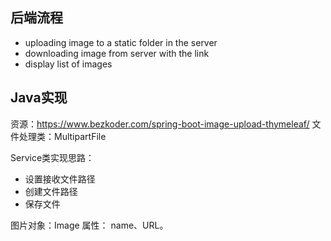 ## 后端流程
* uploading image to a static folder in the server
* downloading image from server with the link
* display list of images
  
## Java实现
  资源：https://www.bezkoder.com/spring-boot-image-upload-thymeleaf/
  文件处理类：MultipartFile

Service类实现思路：
* 设置接收文件路径
* 创建文件路径
* 保存文件

图片对象：Image
属性： name、URL。